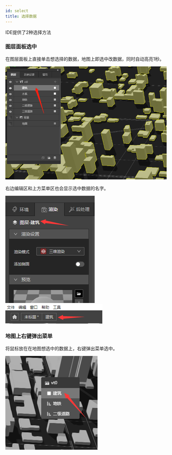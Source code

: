 ```yaml
---
id: select
title: 选择数据
---
```

IDE提供了2种选择方法

### 图层面板选中

在图层面板上直接单击想选择的数据，地图上即选中改数据，同时自动高亮1秒。

![图片](./assets/select/select-1.png)

右边编辑区和上方菜单区也会显示选中数据的名字。

![图片](./assets/select/select-3.png)
![图片](./assets/select/select-4.png)

 ### 地图上右键弹出菜单

 将鼠标放在在地图想选中的数据上，右键弹出菜单选中。

 ![图片](./assets/select/select-2.png)
